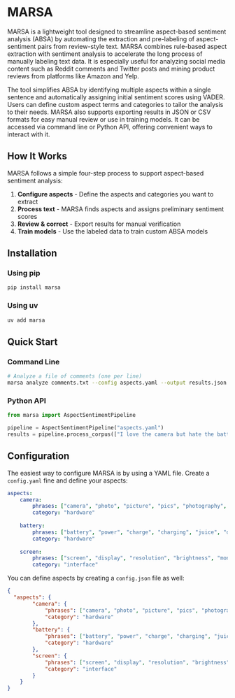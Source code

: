 # MARSA

MARSA is a lightweight tool designed to streamline aspect-based sentiment analysis (ABSA) by automating the extraction and pre-labeling of aspect-sentiment pairs from review-style text. MARSA combines rule-based aspect extraction with sentiment analysis to accelerate the long process of manually labeling text data. It is especially useful for analyzing social media content such as Reddit comments and Twitter posts and mining product reviews from platforms like Amazon and Yelp.

The tool simplifies ABSA by identifying multiple aspects within a single sentence and automatically assigning initial sentiment scores using VADER. Users can define custom aspect terms and categories to tailor the analysis to their needs. MARSA also supports exporting results in JSON or CSV formats for easy manual review or use in training models. It can be accessed via command line or Python API, offering convenient ways to interact with it.

## How It Works

MARSA follows a simple four-step process to support aspect-based sentiment analysis:

1. **Configure aspects** - Define the aspects and categories you want to extract
2. **Process text** - MARSA finds aspects and assigns preliminary sentiment scores
3. **Review & correct** - Export results for manual verification
4. **Train models** - Use the labeled data to train custom ABSA models

## Installation

### Using pip
```bash
pip install marsa
```

### Using uv
```bash
uv add marsa
```

## Quick Start

### Command Line
```bash
# Analyze a file of comments (one per line)
marsa analyze comments.txt --config aspects.yaml --output results.json
```

### Python API
```python
from marsa import AspectSentimentPipeline

pipeline = AspectSentimentPipeline("aspects.yaml")
results = pipeline.process_corpus(["I love the camera but hate the battery life"])
```

## Configuration

The easiest way to configure MARSA is by using a YAML file. Create a `config.yaml` fine and define your aspects:
```yaml
aspects:
    camera:
        phrases: ["camera", "photo", "picture", "pics", "photography", "image", "snap"]
        category: "hardware"
    
    battery:
        phrases: ["battery", "power", "charge", "charging", "juice", "drain", "life"]
        category: "hardware"
    
    screen:
        phrases: ["screen", "display", "resolution", "brightness", "monitor", "lcd", "oled"]
        category: "interface"
```

You can define aspects by creating a `config.json` file as well:
```json
{
  "aspects": {
        "camera": {
            "phrases": ["camera", "photo", "picture", "pics", "photography", "image", "snap"],
            "category": "hardware"
        },
        "battery": {
            "phrases": ["battery", "power", "charge", "charging", "juice", "drain", "life"],
            "category": "hardware"
        },
        "screen": {
            "phrases": ["screen", "display", "resolution", "brightness", "monitor", "lcd", "oled"],
            "category": "interface"
        }
    }
}
```
